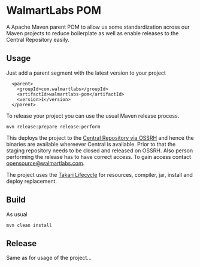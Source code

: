 # WalmartLabs POM

A Apache Maven parent POM to allow us some standardization across our Maven projects 
to reduce boilerplate as well as enable releases to the Central Repository easily.

## Usage

Just add a parent segment with the latest version to your project

```
  <parent>
    <groupId>com.walmartlabs</groupId>
    <artifactId>walmartlabs-pom</artifactId>
    <version>1</version>
  </parent>
```

To release your project you can use the usual Maven release process.

```
mvn release:prepare release:perform
```

This deploys the project to the
[Central Repository via OSSRH](http://central.sonatype.org/) and hence the
binaries are available whereever Central is available. Prior to that the staging
repository needs to be closed and released on OSSRH. Also person performing
the release has to have correct access. To gain access contact opensource@walmartlabs.com.

The project uses the 
[Takari Lifecycle](http://takari.io/book/40-lifecycle.html) for resources,
compiler, jar, install and deploy replacement. 

## Build

As usual

```
mvn clean install
```

## Release

Same as for usage of the project... 


